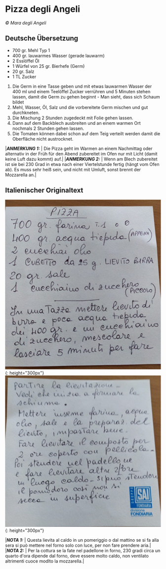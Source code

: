 # Pizza degli Angeli
*&copy; Mara degli Angeli*

## Deutsche Übersetzung

* 700 gr. Mehl Typ 1
* 400 gr. lauwarmes Wasser (gerade lauwarm)
* 2 Esslöffel Öl
* 1 Würfel von 25 gr. Bierhefe (Germ)
* 20 gr. Salz
* 1 TL Zucker

1. Die Germ in eine Tasse geben und mit etwas lauwarmen Wasser der 400 ml und einem Teelöffel Zucker verrühren und 5 Minuten stehen lassen, damit die Germ zu gehen beginnt - Man sieht, dass sich Schaum bildet
2. Mehl, Wasser, Öl, Salz und die vorbereitete Germ mischen und gut durchkneten.
3. Die Mischung 2 Stunden zugedeckt mit Folie gehen lassen.
4. Dann auf dem Backblech ausbreiten und an einem warmen Ort nochmals 2 Stunden gehen lassen.
5. Die Tomaten können dabei schon auf dem Teig verteilt werden damit die Oberfläche nicht austrocknet. 

|**_ANMERKUNG&nbsp;1:_** | Die Pizza geht im Warmen an einem Nachmittag oder alternativ in der Früh für den Abend zubereitet im Ofen nur mit Licht (damit keine Luft dazu kommt) auf.|
|**_ANMERKUNG&nbsp;2:_** | Wenn am Blech zubereitet ist sie bei 230 Grad in etwa nach einer Viertelstunde fertig (hängt vom Ofen ab). Es muss sehr heiß sein, und nicht mit Umluft, sonst brennt der Mozzarella an.|

## Italienischer Originaltext

![](../../images/PizzaMara1_1.jpeg "Logbucheintrag 1 von 2"){: height="300px"}
![](../../images/PizzaMara1_2.jpeg "Logbucheintrag 2 von 2"){: height="300px"}

|**_NOTA&nbsp;1:_** | Questa lievita al caldo in un pomeriggio o dal mattino se si fa alla sera si può mettere nel forno solo con luce, per non fare prendere aria.|
|**_NOTA&nbsp;2:_** | Per la cottura se la fate nel padellone in forno, 230 gradi circa un quarto d'ora dipende dal forno, deve essere molto caldo, non ventilato altrimenti cuoce modlto la mozzarella.|

